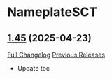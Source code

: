 # NameplateSCT

## [1.45](https://github.com/Justw8/NameplateSCT/tree/1.45) (2025-04-23)
[Full Changelog](https://github.com/Justw8/NameplateSCT/compare/1.44...1.45) [Previous Releases](https://github.com/Justw8/NameplateSCT/releases)

- Update toc  
